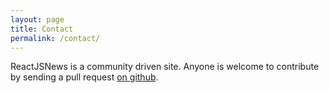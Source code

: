```yaml
---
layout: page
title: Contact
permalink: /contact/
---
```


ReactJSNews is a community driven site. Anyone is welcome to contribute by sending a pull request [on github](https://github.com/Legitcode/ReactJSNews/).
